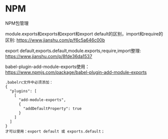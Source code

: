 # NPM
NPM包管理

module.exports和exports和export和export default的区别，import和require的区别:
https://www.jianshu.com/p/f6c5a646c00b

export default,exports.default,module.exports,require,import整理:
https://www.jianshu.com/p/8fde36da1537

babel-plugin-add-module-exports使用：
https://www.npmjs.com/package/babel-plugin-add-module-exports

    .babelrc文件中必须添加：
    {
      "plugins": [
        [
          "add-module-exports",
          {
            "addDefaultProperty": true
          }
        ]
      ]
    }
    才可以使用：export default 或 exports.default；
